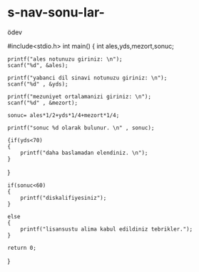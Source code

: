 # s-nav-sonu-lar-
ödev

#include<stdio.h>
int main()
{
	int ales,yds,mezort,sonuc;
	
	printf("ales notunuzu giriniz: \n");
	scanf("%d", &ales);
	
	printf("yabanci dil sinavi notunuzu giriniz: \n");
	scanf("%d" , &yds);
	
	printf("mezuniyet ortalamanizi giriniz: \n");
	scanf("%d" , &mezort);
	
	sonuc= ales*1/2+yds*1/4+mezort*1/4;
	
	printf("sonuc %d olarak bulunur. \n" , sonuc);
	
	{if(yds<70)
	{
		printf("daha baslamadan elendiniz. \n");
	}
}
	
	
	if(sonuc<60)
	{
		printf("diskalifiyesiniz");
	}
	
	else 
	{
		printf("lisansustu alima kabul edildiniz tebrikler.");
	}
	
	return 0;	
}

